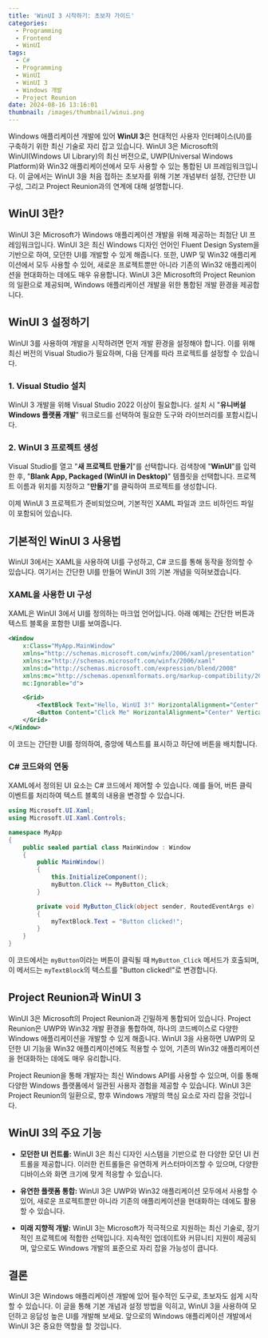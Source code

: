 ```yaml
---
title: 'WinUI 3 시작하기: 초보자 가이드'
categories:
  - Programming
  - Frontend
  - WinUI
tags:
  - C#
  - Programming
  - WinUI
  - WinUI 3
  - Windows 개발
  - Project Reunion
date: 2024-08-16 13:16:01
thumbnail: /images/thumbnail/winui.png
---
```


Windows 애플리케이션 개발에 있어 **WinUI 3**은 현대적인 사용자 인터페이스(UI)를 구축하기 위한 최신 기술로 자리 잡고 있습니다. WinUI 3은 Microsoft의 WinUI(Windows UI Library)의 최신 버전으로, UWP(Universal Windows Platform)와 Win32 애플리케이션에서 모두 사용할 수 있는 통합된 UI 프레임워크입니다. 이 글에서는 WinUI 3을 처음 접하는 초보자를 위해 기본 개념부터 설정, 간단한 UI 구성, 그리고 Project Reunion과의 연계에 대해 설명합니다.

## WinUI 3란?

WinUI 3은 Microsoft가 Windows 애플리케이션 개발을 위해 제공하는 최첨단 UI 프레임워크입니다. WinUI 3은 최신 Windows 디자인 언어인 Fluent Design System을 기반으로 하여, 모던한 UI를 개발할 수 있게 해줍니다. 또한, UWP 및 Win32 애플리케이션에서 모두 사용할 수 있어, 새로운 프로젝트뿐만 아니라 기존의 Win32 애플리케이션을 현대화하는 데에도 매우 유용합니다. WinUI 3은 Microsoft의 Project Reunion의 일환으로 제공되며, Windows 애플리케이션 개발을 위한 통합된 개발 환경을 제공합니다.

## WinUI 3 설정하기

WinUI 3를 사용하여 개발을 시작하려면 먼저 개발 환경을 설정해야 합니다. 이를 위해 최신 버전의 Visual Studio가 필요하며, 다음 단계를 따라 프로젝트를 설정할 수 있습니다.

### 1. Visual Studio 설치

WinUI 3 개발을 위해 Visual Studio 2022 이상이 필요합니다. 설치 시 "**유니버설 Windows 플랫폼 개발**" 워크로드를 선택하여 필요한 도구와 라이브러리를 포함시킵니다.

### 2. WinUI 3 프로젝트 생성

Visual Studio를 열고 "**새 프로젝트 만들기**"를 선택합니다. 검색창에 "**WinUI**"를 입력한 후, "**Blank App, Packaged (WinUI in Desktop)**" 템플릿을 선택합니다. 프로젝트 이름과 위치를 지정하고 "**만들기**"를 클릭하여 프로젝트를 생성합니다.

이제 WinUI 3 프로젝트가 준비되었으며, 기본적인 XAML 파일과 코드 비하인드 파일이 포함되어 있습니다.

## 기본적인 WinUI 3 사용법

WinUI 3에서는 XAML을 사용하여 UI를 구성하고, C# 코드를 통해 동작을 정의할 수 있습니다. 여기서는 간단한 UI를 만들어 WinUI 3의 기본 개념을 익혀보겠습니다.

### XAML을 사용한 UI 구성

XAML은 WinUI 3에서 UI를 정의하는 마크업 언어입니다. 아래 예제는 간단한 버튼과 텍스트 블록을 포함한 UI를 보여줍니다.

```xml
<Window
    x:Class="MyApp.MainWindow"
    xmlns="http://schemas.microsoft.com/winfx/2006/xaml/presentation"
    xmlns:x="http://schemas.microsoft.com/winfx/2006/xaml"
    xmlns:d="http://schemas.microsoft.com/expression/blend/2008"
    xmlns:mc="http://schemas.openxmlformats.org/markup-compatibility/2006"
    mc:Ignorable="d">

    <Grid>
        <TextBlock Text="Hello, WinUI 3!" HorizontalAlignment="Center" VerticalAlignment="Center" FontSize="24"/>
        <Button Content="Click Me" HorizontalAlignment="Center" VerticalAlignment="Bottom" Margin="0,0,0,50"/>
    </Grid>
</Window>
```

이 코드는 간단한 UI를 정의하여, 중앙에 텍스트를 표시하고 하단에 버튼을 배치합니다.

### C# 코드와의 연동

XAML에서 정의된 UI 요소는 C# 코드에서 제어할 수 있습니다. 예를 들어, 버튼 클릭 이벤트를 처리하여 텍스트 블록의 내용을 변경할 수 있습니다.

```csharp
using Microsoft.UI.Xaml;
using Microsoft.UI.Xaml.Controls;

namespace MyApp
{
    public sealed partial class MainWindow : Window
    {
        public MainWindow()
        {
            this.InitializeComponent();
            myButton.Click += MyButton_Click;
        }

        private void MyButton_Click(object sender, RoutedEventArgs e)
        {
            myTextBlock.Text = "Button clicked!";
        }
    }
}
```

이 코드에서는 `myButton`이라는 버튼이 클릭될 때 `MyButton_Click` 메서드가 호출되며, 이 메서드는 `myTextBlock`의 텍스트를 "Button clicked!"로 변경합니다.

## Project Reunion과 WinUI 3

WinUI 3은 Microsoft의 Project Reunion과 긴밀하게 통합되어 있습니다. Project Reunion은 UWP와 Win32 개발 환경을 통합하여, 하나의 코드베이스로 다양한 Windows 애플리케이션을 개발할 수 있게 해줍니다. WinUI 3을 사용하면 UWP의 모던한 UI 기능을 Win32 애플리케이션에도 적용할 수 있어, 기존의 Win32 애플리케이션을 현대화하는 데에도 매우 유리합니다.

Project Reunion을 통해 개발자는 최신 Windows API를 사용할 수 있으며, 이를 통해 다양한 Windows 플랫폼에서 일관된 사용자 경험을 제공할 수 있습니다. WinUI 3은 Project Reunion의 일환으로, 향후 Windows 개발의 핵심 요소로 자리 잡을 것입니다.

## WinUI 3의 주요 기능

- **모던한 UI 컨트롤:**
  WinUI 3은 최신 디자인 시스템을 기반으로 한 다양한 모던 UI 컨트롤을 제공합니다. 이러한 컨트롤들은 유연하게 커스터마이즈할 수 있으며, 다양한 디바이스와 화면 크기에 맞게 적응할 수 있습니다.

- **유연한 플랫폼 통합:**
  WinUI 3은 UWP와 Win32 애플리케이션 모두에서 사용할 수 있어, 새로운 프로젝트뿐만 아니라 기존의 애플리케이션을 현대화하는 데에도 활용할 수 있습니다.

- **미래 지향적 개발:**
  WinUI 3는 Microsoft가 적극적으로 지원하는 최신 기술로, 장기적인 프로젝트에 적합한 선택입니다. 지속적인 업데이트와 커뮤니티 지원이 제공되며, 앞으로도 Windows 개발의 표준으로 자리 잡을 가능성이 큽니다.

## 결론

WinUI 3은 Windows 애플리케이션 개발에 있어 필수적인 도구로, 초보자도 쉽게 시작할 수 있습니다. 이 글을 통해 기본 개념과 설정 방법을 익히고, WinUI 3을 사용하여 모던하고 응답성 높은 UI를 개발해 보세요. 앞으로의 Windows 애플리케이션 개발에서 WinUI 3은 중요한 역할을 할 것입니다.
